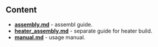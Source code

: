 ## Content

- **[assembly.md](assembly.md)** - assembl guide.
- **[heater_assembly.md](troubleshooting.md)** - separate guide for heater build.
- **[manual.md](development.md)** - usage manual.
